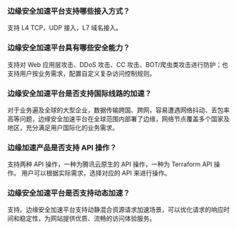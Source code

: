 ### 边缘安全加速平台支持哪些接入方式？
支持 L4 TCP，UDP 接入，L7 域名接入。


### 边缘安全加速平台具有哪些安全能力？
支持对 Web 应用层攻击、DDoS 攻击、CC 攻击、BOT/爬虫类攻击进行防护；也支持用户按业务需求，配置自定义复杂访问控制规则。

### 边缘安全加速平台是否支持国际线路的加速？
对于业务遍及全球的大型企业，数据传输跨国、跨网，容易遭遇网络抖动、丢包率高等问题，边缘安全加速平台在全球范围内部署了边缘，网络节点覆盖多个国家及地区，充分满足用户国际化的业务需求。

### 边缘加速产品是否支持 API 操作？
支持两种 API 操作，一种为腾讯云原生的 API 操作，一种为 Terraform API 操作。 用户可以根据实际需求，选择对应的 API 来进行操作。

### 边缘安全加速平台是否支持动态加速？
支持。边缘安全加速平台支持动静混合资源请求加速场景，可以优化请求的响应时间和稳定性，为网站提供优质、流畅的访问体验服务。
